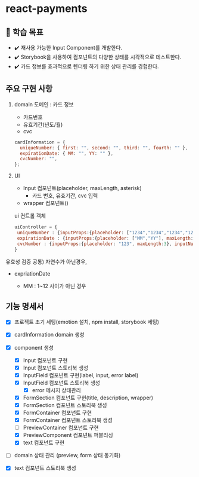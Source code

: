 # react-payments

## 📍 학습 목표

- ✔️ 재사용 가능한 Input Component를 개발한다.
- ✔️ Storybook을 사용하여 컴포넌트의 다양한 상태를 시각적으로 테스트한다.
- ✔️ 카드 정보를 효과적으로 렌더링 하기 위한 상태 관리를 경험한다.

## 주요 구현 사항

1. domain
   도메인 : 카드 정보

   - 카드번호
   - 유효기간(년도/월)
   - cvc

   ```jsx
   cardInformation = {
     uniqueNumber: { first: "", second: "", third: "", fourth: "" },
     expirationDate: { MM: "", YY: "" },
     cvcNumber: "",
   };
   ```

2. UI

   - Input 컴포넌트(placeholder, maxLength, asterisk)
     - 카드 번호, 유효기간, cvc 입력
   - wrapper 컴포넌트()

   ui 컨트롤 객체

   ```jsx
   uiController = {
   	uniqueNumber : {inputProps:{placeholder: ["1234","1234","1234","1234"], maxLength:4}, inputNumber:4, title:"결제할 카드 번호를 입력해 주세요", description:"본인 명의의 카드만 결제 가능합니다."}
   	expirationDate : {inputProps:{placeholder: ["MM","YY"], maxLength:2}, inputNumber:2, title:"카드 유효기간을 입력해 주세요", description:"월/년도(MMYY)를 순서대로 입력해 주세요."}
   	cvcNumber : {inputProps:{placeholder: "123", maxLength:3}, inputNumber:1, title:"CVC 번호를 입력해 주세요", description:""}
   }
   ```

유효성 검증
공통) 자연수가 아닌경우,

- expriationDate

  - MM : 1~12 사이가 아닌 경우

## 기능 명세서

- [x] 프로젝트 초기 세팅(emotion 설치, npm install, storybook 세팅)
- [x] cardInformation domain 생성
- [x] component 생성
  - [x] Input 컴포넌트 구현
  - [x] Input 컴포넌트 스토리북 생성
  - [x] InputField 컴포넌트 구현(label, input, error label)
  - [x] InputField 컴포넌트 스토리북 생성
    - [x] error 메시지 상태관리
  - [x] FormSection 컴포넌트 구현(title, description, wrapper)
  - [x] FormSection 컴포넌트 스토리북 생성
  - [x] FormContainer 컴포넌트 구현
  - [x] FormContainer 컴포넌트 스토리북 생성
  - [ ] PreviewContainer 컴포넌트 구현
  - [x] PreviewComponent 컴포넌트 퍼블리싱
  - [x] text 컴포넌트 구현
- [ ] domain 상태 관리 (preview, form 상태 동기화)

-[x] text 컴포넌트 스토리북 생성
